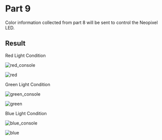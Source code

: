 # Part 9
Color information collected from part 8 will be sent to control the Neopixel LED.

## Result
Red Light Condition

![red_console](https://user-images.githubusercontent.com/114015725/202818224-216b36af-8e76-4565-8dad-e87562f3ef8d.png)

![red](https://user-images.githubusercontent.com/114015725/202818208-e7d8c5cf-f54c-41c2-8e6a-1d131852d0cf.jpg)



Green Light Condition

![green_console](https://user-images.githubusercontent.com/114015725/202818235-b2ba7861-34e9-46b8-bc0b-e70e0f82d168.png)

![green](https://user-images.githubusercontent.com/114015725/202818228-9cc1df46-080c-4574-bc33-f50651bbbf5d.jpg)



Blue Light Condition

![blue_console](https://user-images.githubusercontent.com/114015725/202818249-352148c2-2932-4df9-86cc-bf7b6f527ba0.png)

![blue](https://user-images.githubusercontent.com/114015725/202818242-d9959342-b238-459f-8ed9-236cb4d18377.jpg)


